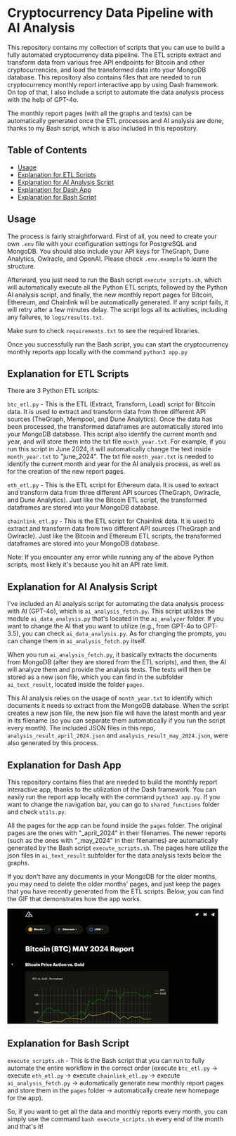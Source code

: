 # Cryptocurrency Data Pipeline with AI Analysis

This repository contains my collection of scripts that you can use to build a fully automated cryptocurrency data pipeline. The ETL scripts extract and transform data from various free API endpoints for Bitcoin and other cryptocurrencies, and load the transformed data into your MongoDB database. This repository also contains files that are needed to run cryptocurrency monthly report interactive app by using Dash framework. On top of that, I also include a script to automate the data analysis process with the help of GPT-4o.

The monthly report pages (with all the graphs and texts) can be automatically generated once the ETL processes and AI analysis are done, thanks to my Bash script, which is also included in this repository. 

## Table of Contents

- [Usage](#usage)
- [Explanation for ETL Scripts](#explanation-for-etl-scripts)
- [Explanation for AI Analysis Script](#explanation-for-ai-analysis-script)
- [Explanation for Dash App](#explanation-for-dash-app)
- [Explanation for Bash Script](#explanation-for-bash-script)

## Usage

The process is fairly straightforward. First of all, you need to create your own `.env` file with your configuration settings for PostgreSQL and MongoDB. You should also include your API keys for TheGraph, Dune Analytics, Owlracle, and OpenAI. Please check `.env.example` to learn the structure.

Afterward, you just need to run the Bash script `execute_scripts.sh`, which will automatically execute all the Python ETL scripts, followed by the Python AI analysis script, and finally, the new monthly report pages for Bitcoin, Ethereum, and Chainlink will be automatically generated. If any script fails, it will retry after a few minutes delay. The script logs all its activities, including any failures, to `logs/results.txt`.

Make sure to check `requirements.txt` to see the required libraries.

Once you successfully run the Bash script, you can start the cryptocurrency monthly reports app locally with the command `python3 app.py`

## Explanation for ETL Scripts

There are 3 Python ETL scripts:

`btc_etl.py` - This is the ETL (Extract, Transform, Load) script for Bitcoin data. It is used to extract and transform data from three different API sources (TheGraph, Mempool, and Dune Analytics). Once the data has been processed, the transformed dataframes are automatically stored into your MongoDB database. This script also identify the current month and year, and will store them into the txt file `month_year.txt`. For example, if you run this script in June 2024, it will automatically change the text inside `month_year.txt` to "june_2024". The txt file `month_year.txt` is needed to identify the current month and year for the AI analysis process, as well as for the creation of the new report pages.

`eth_etl.py` - This is the ETL script for Ethereum data. It is used to extract and transform data from three different API sources (TheGraph, Owlracle, and Dune Analytics). Just like the Bitcoin ETL script, the transformed dataframes are stored into your MongoDB database.

`chainlink_etl.py` - This is the ETL script for Chainlink data. It is used to extract and transform data from two different API sources (TheGraph and Owlracle). Just like the Bitcoin and Ethereum ETL scripts, the transformed dataframes are stored into your MongoDB database.

Note: If you encounter any error while running any of the above Python scripts, most likely it's because you hit an API rate limit.

## Explanation for AI Analysis Script

I've included an AI analysis script for automating the data analysis process with AI (GPT-4o), which is `ai_analysis_fetch.py`. This script utilizes the module `ai_data_analysis.py` that's located in the `ai_analyzer` folder. If you want to change the AI that you want to utilize (e.g., from GPT-4o to GPT-3.5), you can check `ai_data_analysis.py`. As for changing the prompts, you can change them in `ai_analysis_fetch.py` itself.

When you run `ai_analysis_fetch.py`, it basically extracts the documents from MongoDB (after they are stored from the ETL scripts), and then, the AI will analyze them and provide the analysis texts. The texts will then be stored as a new json file, which you can find in the subfolder `ai_text_result`, located inside the folder `pages`. 

This AI analysis relies on the usage of `month_year.txt` to identify which documents it needs to extract from the MongoDB database. When the script creates a new json file, the new json file will have the latest month and year in its filename (so you can separate them automatically if you run the script every month). The included JSON files in this repo, `analysis_result_april_2024.json` and `analysis_result_may_2024.json`, were also generated by this process.

## Explanation for Dash App

This repository contains files that are needed to build the monthly report interactive app, thanks to the utilization of the Dash framework. You can easily run the report app locally with the command `python3 app.py`. If you want to change the navigation bar, you can go to `shared_functions` folder and check `utils.py`.

All the pages for the app can be found inside the `pages` folder. The original pages are the ones with "_april_2024" in their filenames. The newer reports (such as the ones with "_may_2024" in their filenames) are automatically generated by the Bash script `execute_scripts.sh`. The pages here utilize the json files in `ai_text_result` subfolder for the data analysis texts below the graphs.

If you don't have any documents in your MongoDB for the older months, you may need to delete the older months' pages, and just keep the pages that you have recently generated from the ETL scripts. Below, you can find the GIF that demonstrates how the app works.

![Crypto Report App](app_example.gif)

## Explanation for Bash Script

`execute_scripts.sh` - This is the Bash script that you can run to fully automate the entire workflow in the correct order (execute `btc_etl.py` -> execute `eth_etl.py` -> execute `chainlink_etl.py` -> execute `ai_analysis_fetch.py` -> automatically generate new monthly report pages and store them in the `pages` folder -> automatically create new homepage for the app). 

So, if you want to get all the data and monthly reports every month, you can simply use the command `bash execute_scripts.sh` every end of the month and that's it!
